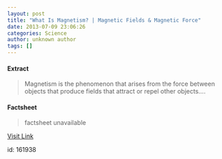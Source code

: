 ```yaml
---
layout: post
title: "What Is Magnetism? | Magnetic Fields & Magnetic Force"
date: 2013-07-09 23:06:26
categories: Science
author: unknown author
tags: []
---
```



#### Extract
>Magnetism is the phenomenon that arises from the force between objects that produce fields that attract or repel other objects....

#### Factsheet
>factsheet unavailable

[Visit Link](http://www.livescience.com/38059-magnetism.html)

id:  161938


